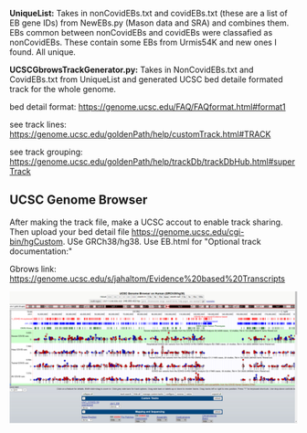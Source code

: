 
**UniqueList:** Takes in nonCovidEBs.txt and covidEBs.txt (these are a list of EB gene IDs) from NewEBs.py (Mason data and SRA) and combines them. EBs common between nonCovidEBs and covidEBs were classafied as nonCovidEBs. These contain some EBs from Urmis54K and new ones I found. All unique. 


**UCSCGbrowsTrackGenerator.py:** Takes in NonCovidEBs.txt and CovidEBs.txt from UniqueList and generated UCSC bed detaile formated track for the whole genome. 

bed detail format: https://genome.ucsc.edu/FAQ/FAQformat.html#format1

see track lines: https://genome.ucsc.edu/goldenPath/help/customTrack.html#TRACK

see track grouping: https://genome.ucsc.edu/goldenPath/help/trackDb/trackDbHub.html#superTrack

## UCSC Genome Browser
After making the track file, make a UCSC accout to enable track sharing. Then upload your bed detail file https://genome.ucsc.edu/cgi-bin/hgCustom. USe GRCh38/hg38.
Use EB.html for "Optional track documentation:"


Gbrows link: https://genome.ucsc.edu/s/jahaltom/Evidence%20based%20Transcripts

![alt text](https://github.com/jahaltom/UCSC-Genome-Browser/blob/main/UCSCGenomeBrowserSession.png?raw=true)
